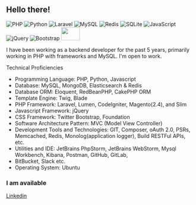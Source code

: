 ## Hello there!

![PHP](https://camo.githubusercontent.com/ee18affd95a51daf18462a92fdfc399aa1b4f703d3e8c25ee7e68d4508c66c5e/68747470733a2f2f696d672e736869656c64732e696f2f62616467652f5048502d3737374242343f7374796c653d666c61742d737175617265266c6f676f3d706870266c6f676f436f6c6f723d7768697465)
![Python](https://camo.githubusercontent.com/d2080d24775bd0fd90b63e3bfd6d2e6b14a83bb5a79b051f83105abcaa0f4d1a/68747470733a2f2f696d672e736869656c64732e696f2f62616467652f507974686f6e2d3337373641423f7374796c653d666c61742d737175617265266c6f676f3d707974686f6e266c6f676f436f6c6f723d7768697465)
![Laravel](https://camo.githubusercontent.com/704a93544c982e1026373d15200a9b00b7f958a8b80b2757bea968af01c0fa55/68747470733a2f2f696d672e736869656c64732e696f2f62616467652f4c61726176656c2d4646324432303f7374796c653d666c61742d737175617265266c6f676f3d6c61726176656c266c6f676f436f6c6f723d7768697465)
![MySQL](https://camo.githubusercontent.com/2e477f11f713e4cf77dd776dcc9b13a40e3f7f91502ac3aa9e4d7a675167d61e/68747470733a2f2f696d672e736869656c64732e696f2f62616467652f4d7953514c2d3030354338343f7374796c653d666c61742d737175617265266c6f676f3d6d7973716c266c6f676f436f6c6f723d7768697465)
![Redis](https://camo.githubusercontent.com/97871d00816e18d722e04d09275ff6f9d55586fe6812461af514a50faf71fb9c/68747470733a2f2f696d672e736869656c64732e696f2f62616467652f72656469732d2532334444303033312e7376673f267374796c653d666c61742d737175617265266c6f676f3d7265646973266c6f676f436f6c6f723d7768697465)
![SQLite](https://camo.githubusercontent.com/36eab81eb1ac307a112248df7dbb7d7019c21af5007420fe33c43fb7d81cd6e4/68747470733a2f2f696d672e736869656c64732e696f2f62616467652f53514c6974652d3037343035453f7374796c653d666c61742d737175617265266c6f676f3d73716c697465266c6f676f436f6c6f723d7768697465)
![JavaScript](https://camo.githubusercontent.com/7a0c885378047ca9a7331a2c8161403c10dd384cac88fdec568bf4777ac797a5/68747470733a2f2f696d672e736869656c64732e696f2f62616467652f4a6176615363726970742d4637444631453f7374796c653d666c61742d737175617265266c6f676f3d6a617661736372697074266c6f676f436f6c6f723d626c61636b)
![jQuery](https://camo.githubusercontent.com/818dd6538e5c950ee3848e308dc162cbcb664bf18987052754374b60a8128943/68747470733a2f2f696d672e736869656c64732e696f2f62616467652f6a51756572792d3037363941443f7374796c653d666c61742d737175617265266c6f676f3d6a7175657279266c6f676f436f6c6f723d7768697465)
![Bootstrap](https://camo.githubusercontent.com/896f1d717aba9e79ab96214a806283754fb7aa84818a73424c14058706b21961/68747470733a2f2f696d672e736869656c64732e696f2f62616467652f426f6f7473747261702d3536334437433f7374796c653d666c61742d737175617265266c6f676f3d626f6f747374726170266c6f676f436f6c6f723d7768697465)
<img src="https://1000logos.net/wp-content/uploads/2020/08/MongoDB-Logo.png" width="50" height="35">

I have been working as a backend developer for the past 5 years, primarily working in PHP with frameworks and MySQL. I'm open to work.

Technical Proficiencies
- Programming Language: PHP, Python, Javascript
- Database: MySQL, MongoDB, Elasticsearch & Redis
- Database ORM: Eloquent, RedBeanPHP, CakePHP ORM
- Template Engine: Twig, Blade
- PHP Framework: Laravel, Lumen, CodeIgniter, Magento(2.4), and Slim
- Javascript Framework: jQuery
- CSS Framework: Twitter Bootstrap, Foundation
- Software Architecture Pattern: MVC (Model View Controller)
- Development Tools and Technologies: GIT, Composer, oAuth 2.0, PSRs, Memcached, Redis, Monolog(application logger), Build RESTFul APIs, etc.
- Utilities and IDE: JetBrains PhpStorm, JetBrains WebStorm, Mysql Workbench, Kibana, Postman, GitHub, GitLab,
- BitBucket, Slack etc.
- Operating System: Ubuntu

### I am available
[Linkedin](https://www.linkedin.com/in/sharminshanta/)

